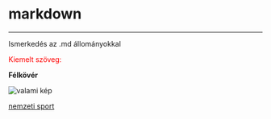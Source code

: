# markdown
---
Ismerkedés az .md állományokkal
<p style="color:red">Kiemelt szöveg:</p>

**Félkövér**

![valami kép](https://i.ytimg.com/vi/Jf0wZW-q9Wk/maxresdefault.jpg)

[nemzeti sport](https://www.nemzetisport.hu)
